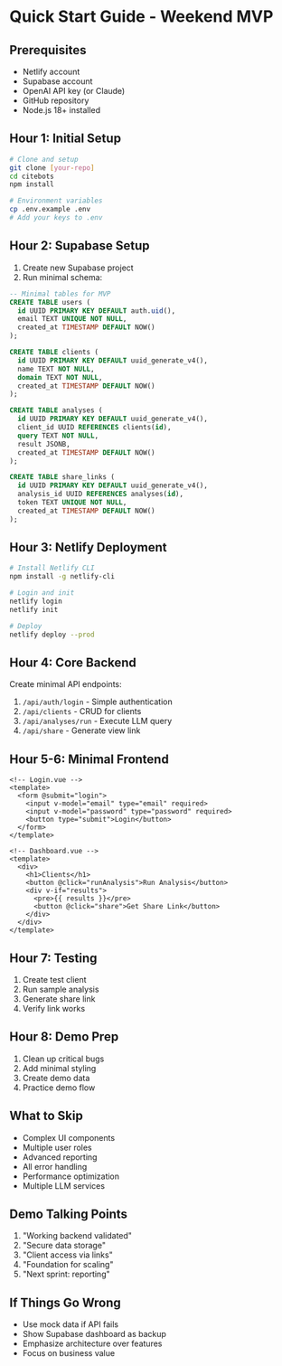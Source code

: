 # Quick Start Guide - Weekend MVP

## Prerequisites

- Netlify account
- Supabase account  
- OpenAI API key (or Claude)
- GitHub repository
- Node.js 18+ installed

## Hour 1: Initial Setup

```bash
# Clone and setup
git clone [your-repo]
cd citebots
npm install

# Environment variables
cp .env.example .env
# Add your keys to .env
```

## Hour 2: Supabase Setup

1. Create new Supabase project
2. Run minimal schema:

```sql
-- Minimal tables for MVP
CREATE TABLE users (
  id UUID PRIMARY KEY DEFAULT auth.uid(),
  email TEXT UNIQUE NOT NULL,
  created_at TIMESTAMP DEFAULT NOW()
);

CREATE TABLE clients (
  id UUID PRIMARY KEY DEFAULT uuid_generate_v4(),
  name TEXT NOT NULL,
  domain TEXT NOT NULL,
  created_at TIMESTAMP DEFAULT NOW()
);

CREATE TABLE analyses (
  id UUID PRIMARY KEY DEFAULT uuid_generate_v4(),
  client_id UUID REFERENCES clients(id),
  query TEXT NOT NULL,
  result JSONB,
  created_at TIMESTAMP DEFAULT NOW()
);

CREATE TABLE share_links (
  id UUID PRIMARY KEY DEFAULT uuid_generate_v4(),
  analysis_id UUID REFERENCES analyses(id),
  token TEXT UNIQUE NOT NULL,
  created_at TIMESTAMP DEFAULT NOW()
);
```

## Hour 3: Netlify Deployment

```bash
# Install Netlify CLI
npm install -g netlify-cli

# Login and init
netlify login
netlify init

# Deploy
netlify deploy --prod
```

## Hour 4: Core Backend

Create minimal API endpoints:

1. `/api/auth/login` - Simple authentication
2. `/api/clients` - CRUD for clients
3. `/api/analyses/run` - Execute LLM query
4. `/api/share` - Generate view link

## Hour 5-6: Minimal Frontend

```vue
<!-- Login.vue -->
<template>
  <form @submit="login">
    <input v-model="email" type="email" required>
    <input v-model="password" type="password" required>
    <button type="submit">Login</button>
  </form>
</template>

<!-- Dashboard.vue -->
<template>
  <div>
    <h1>Clients</h1>
    <button @click="runAnalysis">Run Analysis</button>
    <div v-if="results">
      <pre>{{ results }}</pre>
      <button @click="share">Get Share Link</button>
    </div>
  </div>
</template>
```

## Hour 7: Testing

1. Create test client
2. Run sample analysis
3. Generate share link
4. Verify link works

## Hour 8: Demo Prep

1. Clean up critical bugs
2. Add minimal styling
3. Create demo data
4. Practice demo flow

## What to Skip

- Complex UI components
- Multiple user roles
- Advanced reporting
- All error handling
- Performance optimization
- Multiple LLM services

## Demo Talking Points

1. "Working backend validated"
2. "Secure data storage"
3. "Client access via links"
4. "Foundation for scaling"
5. "Next sprint: reporting"

## If Things Go Wrong

- Use mock data if API fails
- Show Supabase dashboard as backup
- Emphasize architecture over features
- Focus on business value
